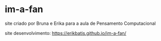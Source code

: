 # im-a-fan
site criado por Bruna e Erika para a aula de Pensamento Computacional

site desenvolvimento: https://erikbatis.github.io/im-a-fan/
